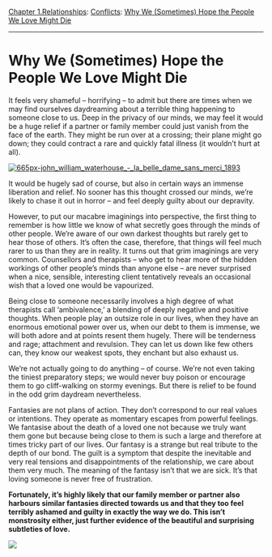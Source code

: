 [Chapter 1.Relationships](https://www.theschooloflife.com/thebookoflife/category/relationships/): [Conflicts](https://www.theschooloflife.com/thebookoflife/category/relationships/conflicts/): [Why We (Sometimes) Hope the People We Love Might Die](https://www.theschooloflife.com/thebookoflife/why-we-sometimes-hope-the-people-we-love-might-die/)

* * *

# Why We (Sometimes) Hope the People We Love Might Die

It feels very shameful – horrifying – to admit but there are times when we may find ourselves daydreaming about a terrible thing happening to someone close to us. Deep in the privacy of our minds, we may feel it would be a huge relief if a partner or family member could just vanish from the face of the earth. They might be run over at a crossing; their plane might go down; they could contract a rare and quickly fatal illness (it wouldn’t hurt at all).

[![665px-john_william_waterhouse_-_la_belle_dame_sans_merci_1893](https://www.theschooloflife.com/thebookoflife/wp-content/uploads/2014/09/665px-John_William_Waterhouse_-_La_Belle_Dame_sans_Merci_1893.jpg)](http://www.thebookoflife.org/wp-content/uploads/2014/09/665px-John_William_Waterhouse_-_La_Belle_Dame_sans_Merci_1893.jpg)

It would be hugely sad of course, but also in certain ways an immense liberation and relief. No sooner has this thought crossed our minds, we’re likely to chase it out in horror – and feel deeply guilty about our depravity.

However, to put our macabre imaginings into perspective, the first thing to remember is how little we know of what secretly goes through the minds of other people. We’re aware of our own darkest thoughts but rarely get to hear those of others. It’s often the case, therefore, that things will feel much rarer to us than they are in reality. It turns out that grim imaginings are very common. Counsellors and therapists – who get to hear more of the hidden workings of other people’s minds than anyone else – are never surprised when a nice, sensible, interesting client tentatively reveals an occasional wish that a loved one would be vapourized.

Being close to someone necessarily involves a high degree of what therapists call ‘ambivalence,’ a blending of deeply negative and positive thoughts. When people play an outsize role in our lives, when they have an enormous emotional power over us, when our debt to them is immense, we will both adore and at points resent them hugely. There will be tenderness and rage; attachment and revulsion. They can let us down like few others can, they know our weakest spots, they enchant but also exhaust us.

We’re not actually going to do anything – of course. We’re not even taking the tiniest preparatory steps; we would never buy poison or encourage them to go cliff-walking on stormy evenings. But there is relief to be found in the odd grim daydream nevertheless.

Fantasies are not plans of action. They don’t correspond to our real values or intentions. They operate as momentary escapes from powerful feelings. We fantasise about the death of a loved one not because we truly want them gone but because being close to them is such a large and therefore at times tricky part of our lives. Our fantasy is a strange but real tribute to the depth of our bond. The guilt is a symptom that despite the inevitable and very real tensions and disappointments of the relationship, we care about them very much. The meaning of the fantasy isn’t that we are sick. It’s that loving someone is never free of frustration.

**Fortunately, it’s highly likely that our family member or partner also harbours similar fantasies directed towards us and that they too feel terribly ashamed and guilty in exactly the way we do. This isn’t monstrosity either, just further evidence of the beautiful and surprising subtleties of love.**

[![](https://img.youtube.com/vi/5sfuvKgkjs4/0.jpg)](https://www.youtube.com/embed/5sfuvKgkjs4 '')
